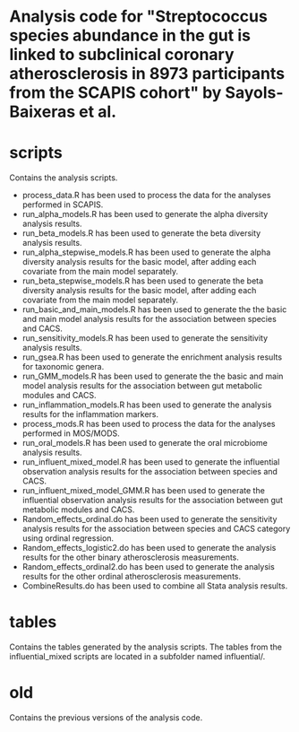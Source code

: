 # Analysis code for "Streptococcus species abundance in the gut is linked to subclinical coronary atherosclerosis in 8973 participants from the SCAPIS cohort" by Sayols-Baixeras et al.

# scripts

Contains the analysis scripts.

* process_data.R has been used to process the data for the analyses performed in SCAPIS.
* run_alpha_models.R has been used to generate the alpha diversity analysis results.
* run_beta_models.R has been used to generate the beta diversity analysis results.
* run_alpha_stepwise_models.R has been used to generate the alpha diversity analysis results for the basic model, after adding each covariate from the main model separately.
* run_beta_stepwise_models.R has been used to generate the beta diversity analysis results for the basic model, after adding each covariate from the main model separately.
* run_basic_and_main_models.R has been used to generate the the basic and main model analysis results for the association between species and CACS.
* run_sensitivity_models.R has been used to generate the sensitivity analysis results.
* run_gsea.R has been used to generate the enrichment analysis results for taxonomic genera.
* run_GMM_models.R has been used to generate the the basic and main model analysis results for the association between gut metabolic modules and CACS.
* run_inflammation_models.R has been used to generate the analysis results for the inflammation markers.
* process_mods.R has been used to process the data for the analyses performed in MOS/MODS.
* run_oral_models.R has been used to generate the oral microbiome analysis results.
* run_influent_mixed_model.R has been used to generate the influential observation analysis results for the association between species and CACS.
* run_influent_mixed_model_GMM.R has been used to generate the influential observation analysis results for the association between gut metabolic modules and CACS.
* Random_effects_ordinal.do has been used to generate the sensitivity analysis results for the association between species and CACS category using ordinal regression.
* Random_effects_logistic2.do has been used to generate the analysis results for the other binary atherosclerosis measurements.
* Random_effects_ordinal2.do has been used to generate the analysis results for the other ordinal atherosclerosis measurements.
* CombineResults.do has been used to combine all Stata analysis results.

# tables

Contains the tables generated by the analysis scripts. The tables from the influential_mixed scripts are located in a subfolder named influential/.

# old

Contains the previous versions of the analysis code.
